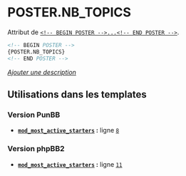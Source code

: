# POSTER.NB_TOPICS


Attribut de [`<!-- BEGIN POSTER -->...<!-- END POSTER -->`](POSTER.md#readme).

```html
<!-- BEGIN POSTER -->
{POSTER.NB_TOPICS}
<!-- END POSTER -->
```

[*Ajouter une description*](https://fa-tvars.appspot.com/var/POSTER.NB_TOPICS)

## Utilisations dans les templates

### Version PunBB
* __[`mod_most_active_starters`](../tpl/var/punbb/mod_most_active_starters.md#readme) :__ ligne [`8`](../tpl/src/punbb/mod_most_active_starters.tpl#L8)

### Version phpBB2
* __[`mod_most_active_starters`](../tpl/var/subsilver/mod_most_active_starters.md#readme) :__ ligne [`11`](../tpl/src/subsilver/mod_most_active_starters.tpl#L11)